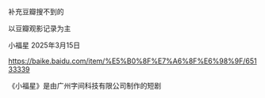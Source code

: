 补充豆瓣搜不到的

以豆瓣观影记录为主



小福星 2025年3月15日

https://baike.baidu.com/item/%E5%B0%8F%E7%A6%8F%E6%98%9F/65133339

《小福星》是由广州字间科技有限公司制作的短剧



